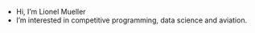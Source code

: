 - Hi, I’m Lionel Mueller
- I’m interested in competitive programming, data science and aviation.

<!---
MuellerLionel/MuellerLionel is a ✨ special ✨ repository because its `README.md` (this file) appears on your GitHub profile.
You can click the Preview link to take a look at your changes.
--->
